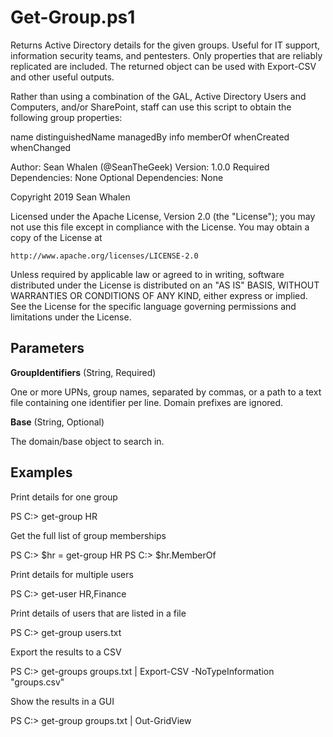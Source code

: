 Get-Group.ps1
=============

Returns Active Directory details for the given groups. Useful for IT
support, information security teams, and pentesters. Only properties that are
reliably replicated are included. The returned object can be used with
Export-CSV and other useful outputs.

Rather than using a combination of the GAL, Active Directory Users and
Computers, and/or SharePoint, staff can use this script to obtain the following
group properties:

name
distinguishedName
managedBy
info
memberOf
whenCreated
whenChanged

Author: Sean Whalen (@SeanTheGeek)
Version: 1.0.0
Required Dependencies: None
Optional Dependencies: None

Copyright 2019 Sean Whalen

Licensed under the Apache License, Version 2.0 (the "License");
you may not use this file except in compliance with the License.
You may obtain a copy of the License at

    http://www.apache.org/licenses/LICENSE-2.0

Unless required by applicable law or agreed to in writing, software
distributed under the License is distributed on an "AS IS" BASIS,
WITHOUT WARRANTIES OR CONDITIONS OF ANY KIND, either express or implied.
See the License for the specific language governing permissions and
limitations under the License.

Parameters
----------

 **GroupIdentifiers** (String, Required)

One or more UPNs, group names, separated by commas,
or a path to a text file containing one identifier per line. Domain prefixes
are ignored.

 **Base** (String, Optional)

The domain/base object to search in.

Examples
--------

Print details for one group

PS C:\> get-group HR

Get the full list of group memberships

PS C:\> $hr = get-group HR
PS C:\> $hr.MemberOf

Print details for multiple users

PS C:\> get-user HR,Finance

Print details of users that are listed in a file

PS C:\> get-group users.txt

Export the results to a CSV

PS C:\> get-groups groups.txt | Export-CSV -NoTypeInformation "groups.csv"

Show the results in a GUI

PS C:\> get-group groups.txt | Out-GridView
